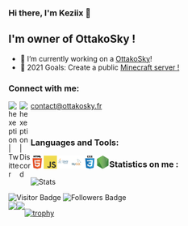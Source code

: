 ### Hi there, I'm Keziix 👋

## I'm owner of OttakoSky !
- 🌋 I’m currently working on a [OttakoSky][ottakoskysite]!
- 🥅 2021 Goals: Create a public [Minecraft server !][discord]

### Connect with me:

[<img align="left" alt="hexeption | Twitter" width="22px" src="https://cdn.jsdelivr.net/npm/simple-icons@v3/icons/twitter.svg" />][twitter]
[<img align="left" alt="hexeption | Discord" width="22px" src="https://cdn.jsdelivr.net/npm/simple-icons@v3/icons/discord.svg" />][discord]
contact@ottakosky.fr

<br />

### Languages and Tools:

[<img align="left" alt="HTML5" width="26px" src="https://raw.githubusercontent.com/github/explore/80688e429a7d4ef2fca1e82350fe8e3517d3494d/topics/html/html.png" />][visucode]
[<img align="left" alt="JavaScript" width="26px" src="https://raw.githubusercontent.com/github/explore/80688e429a7d4ef2fca1e82350fe8e3517d3494d/topics/javascript/javascript.png" />][visucode]
[<img align="left" alt="Java" width="26px" src="https://raw.githubusercontent.com/github/explore/80688e429a7d4ef2fca1e82350fe8e3517d3494d/topics/java/java.png"/>][intellij]
[<img align="left" alt="MySQL" width="26px" src="https://raw.githubusercontent.com/github/explore/80688e429a7d4ef2fca1e82350fe8e3517d3494d/topics/mysql/mysql.png"/>][mysql]
[<img align="left" alt="CSS" width="26px" src="https://raw.githubusercontent.com/github/explore/80688e429a7d4ef2fca1e82350fe8e3517d3494d/topics/css/css.png"/>][visucode]
[<img align="left" alt="NodeJS" width="26px" src="https://raw.githubusercontent.com/github/explore/80688e429a7d4ef2fca1e82350fe8e3517d3494d/topics/nodejs/nodejs.png"/>][visucode]

### Statistics on me :

![Stats](https://github-readme-stats.vercel.app/api/top-langs/?username=KeziixTV&layout=compact&theme=outrun)


![Visitor Badge](https://visitor-badge.laobi.icu/badge?page_id=KeziixTV&title=Visitors)
![Followers Badge](https://img.shields.io/github/followers/KeziixTV?label=Followers)
<br>
<a href="https://github.com/anuraghazra/github-readme-stats">
  <img align="left" src="https://github-readme-stats.vercel.app/api/top-langs/?username=KeziixTV&card_width=400&langs_count=10&hide_border=true&theme=nord" />
  <img align="left" src="https://github-readme-stats.vercel.app/api?username=KeziixTV&show_icons=trye&line_height=27&theme=nord&hide_border=true" />
</a>

[![trophy](https://github-profile-trophy.vercel.app/?username=KeziixTV&theme=onedark)](https://github.com/ryo-ma/github-profile-trophy)


<br />
<br />


[ottakoskysite]: https://ottakosky.fr/
[OttakoGithub]: https://github.com/OttakoSky
[twitter]: https://twitter.com/KeziixTV
[discord]: http://discord.ottakosky.fr/
[intellij]: https://www.jetbrains.com/idea/
[git]: https://www.jetbrains.com/idea/
[gitkracken]: hthttps://www.gitkraken.com/
[github]: https://www.github.com/KeziixTV
[mysql]: https://www.datadoghq.com/dg/monitor/mysql-benefits/?utm_source=Advertisement&utm_medium=GoogleAdsNon1stTier&utm_campaign=GoogleAdsNon1stTier-MySQLBroadCV&utm_keyword=%2Bmysql&utm_matchtype=b&gclid=CjwKCAiAyc2BBhAaEiwA44-wW_siypnbh4PF-xA_hncVcoCZNijXGlJFQOGEa4wTeIWB3Fg9xhSS9BoCF6cQAvD_BwE
[visucode]: https://www.microsoft.com/fr-fr/resilience/remote-development-solutions?&ef_id=CjwKCAiAyc2BBhAaEiwA44-wW8spqrKfYENPTVwC2oza1Zs_HlsO3bFcEvW_1hd01mySmw8J9HURohoCENkQAvD_BwE:G:s&OCID=AID2100427_SEM_CjwKCAiAyc2BBhAaEiwA44-wW8spqrKfYENPTVwC2oza1Zs_HlsO3bFcEvW_1hd01mySmw8J9HURohoCENkQAvD_BwE:G:s
